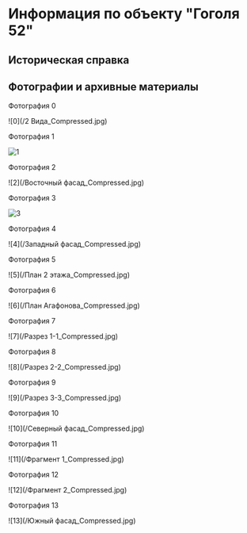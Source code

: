 # Информация по объекту "Гоголя 52"

## Историческая справка

## Фотографии и архивные материалы

Фотография 0

![0](/2 Вида_Compressed.jpg)

Фотография 1

![1](/Аксрнометрия_Compressed.jpg)

Фотография 2

![2](/Восточный фасад_Compressed.jpg)

Фотография 3

![3](/генплан_Compressed.jpg)

Фотография 4

![4](/Западный фасад_Compressed.jpg)

Фотография 5

![5](/План 2 этажа_Compressed.jpg)

Фотография 6

![6](/План Агафонова_Compressed.jpg)

Фотография 7

![7](/Разрез 1-1_Compressed.jpg)

Фотография 8

![8](/Разрез 2-2_Compressed.jpg)

Фотография 9

![9](/Разрез 3-3_Compressed.jpg)

Фотография 10

![10](/Северный фасад_Compressed.jpg)

Фотография 11

![11](/Фрагмент 1_Compressed.jpg)

Фотография 12

![12](/Фрагмент 2_Compressed.jpg)

Фотография 13

![13](/Южный фасад_Compressed.jpg)

